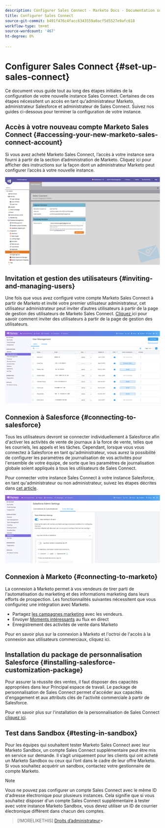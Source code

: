 ```yaml
---
description: Configurer Sales Connect - Marketo Docs - Documentation sur les produits
title: Configurer Sales Connect
source-git-commit: b491f476c4facc6343559a0acf5d5527e9afc618
workflow-type: tm+mt
source-wordcount: '467'
ht-degree: 0%

---
```


# Configurer Sales Connect {#set-up-sales-connect}

Ce document vous guide tout au long des étapes initiales de la configuration de votre nouvelle instance Sales Connect. Certaines de ces étapes nécessitent un accès en tant qu&#39;administrateur Marketo, administrateur Salesforce et administrateur de Sales Connect. Suivez nos guides ci-dessous pour terminer la configuration de votre instance.

## Accès à votre nouveau compte Marketo Sales Connect {#accessing-your-new-marketo-sales-connect-account}

Si vous avez acheté Marketo Sales Connect, l’accès à votre instance sera fourni à partir de la section d’administration de Marketo. Cliquez ici pour afficher des instructions sur la façon dont un administrateur Marketo peut configurer l’accès à votre nouvelle instance.

![](assets/set-up-sales-connect-1.png)

## Invitation et gestion des utilisateurs {#inviting-and-managing-users}

Une fois que vous avez configuré votre compte Marketo Sales Connect à partir de Marketo et invité votre premier utilisateur administrateur, cet utilisateur administrateur peut inviter d’autres utilisateurs à partir de la page de gestion des utilisateurs de Marketo Sales Connect. [Cliquez ](/help/marketo/product-docs/marketo-sales-connect/admin/invite-users.md) ici pour savoir comment inviter des utilisateurs à partir de la page de gestion des utilisateurs.

![](assets/set-up-sales-connect-2.png)

## Connexion à Salesforce {#connecting-to-salesforce}

Tous les utilisateurs devront se connecter individuellement à Salesforce afin d&#39;activer les activités de vente de journaux à la force de vente, telles que les courriels, les appels et les tâches. Cependant, lorsque vous vous connectez à Salesforce en tant qu&#39;administrateur, vous aurez la possibilité de configurer les paramètres de journalisation de vos activités pour l&#39;ensemble de votre équipe, de sorte que les paramètres de journalisation globale soient appliqués à tous les utilisateurs de Sales Connect.

Pour connecter votre instance Sales Connect à votre instance Salesforce, en tant qu&#39;administrateur ou non administrateur, suivez les étapes décrites dans [cet article](/help/marketo/product-docs/marketo-sales-connect/crm/salesforce-integration/connect-your-sales-connect-account-to-salesforce.md).

![](assets/set-up-sales-connect-3.png)

## Connexion à Marketo {#connecting-to-marketo}

La connexion à Marketo permet à vos vendeurs de tirer parti de l&#39;automatisation du marketing et des informations marketing dans leurs efforts de prospection. Les fonctionnalités suivantes nécessitent que vous configuriez une intégration avec Marketo.

* Partagez [les campagnes marketing](/help/marketo/product-docs/marketo-sales-connect/marketo/make-a-campaign-visible-to-sales-connect-users.md) avec les vendeurs.
* Envoyer [Moments intéressants](/help/marketo/product-docs/marketo-sales-connect/marketo/interesting-moments-in-msc.md) au flux en direct
* Enregistrement des activités de vente dans Marketo

Pour en savoir plus sur la connexion à Marketo et l&#39;octroi de l&#39;accès à la connexion aux utilisateurs commerciaux, cliquez ici.

## Installation du package de personnalisation Salesforce {#installing-salesforce-customization-package}

Pour assurer la réussite des ventes, il faut disposer des capacités appropriées dans leur Principal espace de travail. Le package de personnalisation de Sales Connect permet d&#39;accéder aux capacités d&#39;engagement et aux attributs clés de l&#39;activité commerciale à partir de Salesforce.

Pour en savoir plus sur l&#39;installation de la personnalisation de Sales Connect [cliquez ici](/help/marketo/product-docs/marketo-sales-connect/crm/salesforce-customization/sales-connect-customizations-for-crm.md).

## Test dans Sandbox {#testing-in-sandbox}

Pour les équipes qui souhaitent tester Marketo Sales Connect avec leur Marketo Sandbox, un compte Sales Connect supplémentaire peut être mis en service sur demande. Il s’agit uniquement pour les clients qui ont acheté un Marketo Sandbox ou ceux qui l’ont dans le cadre de leur offre Marketo. Si vous souhaitez acquérir un sandbox, contactez votre gestionnaire de compte Marketo.

>[!NOTE]
>
>Vous ne pouvez pas configurer un compte Sales Connect avec le même ID d&#39;adresse électronique pour plusieurs instances. Cela signifie que si vous souhaitez disposer d&#39;un compte Sales Connect supplémentaire à tester avec votre instance Marketo Sandbox, vous devez utiliser un ID de courrier électronique différent dans chacun des comptes.

>[!MORELIKETHIS]
[Droits d’administrateur](/help/marketo/product-docs/marketo-sales-connect/admin/user-access-details.md)>
>
